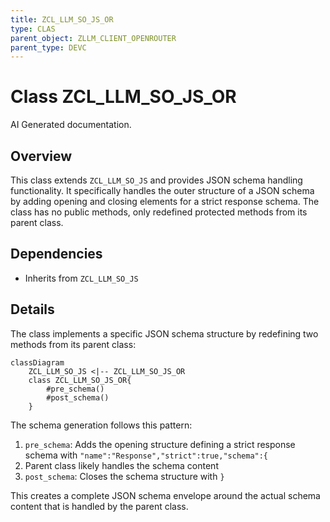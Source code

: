 ```yaml
---
title: ZCL_LLM_SO_JS_OR
type: CLAS
parent_object: ZLLM_CLIENT_OPENROUTER
parent_type: DEVC
---
```


# Class ZCL_LLM_SO_JS_OR

AI Generated documentation.

## Overview

This class extends `ZCL_LLM_SO_JS` and provides JSON schema handling functionality. It specifically handles the outer structure of a JSON schema by adding opening and closing elements for a strict response schema. The class has no public methods, only redefined protected methods from its parent class.

## Dependencies

- Inherits from `ZCL_LLM_SO_JS`

## Details

The class implements a specific JSON schema structure by redefining two methods from its parent class:

```mermaid
classDiagram
    ZCL_LLM_SO_JS <|-- ZCL_LLM_SO_JS_OR
    class ZCL_LLM_SO_JS_OR{
        #pre_schema()
        #post_schema()
    }
```

The schema generation follows this pattern:

1. `pre_schema`: Adds the opening structure defining a strict response schema with `"name":"Response","strict":true,"schema":{`
2. Parent class likely handles the schema content
3. `post_schema`: Closes the schema structure with `}`

This creates a complete JSON schema envelope around the actual schema content that is handled by the parent class.
